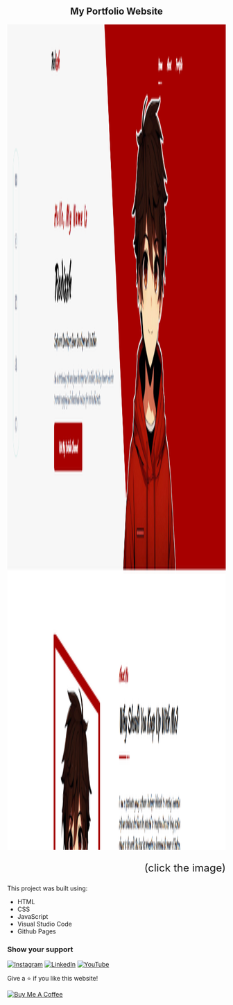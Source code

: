 <h2 align="center">
  My Portfolio Website <br/>
</h2>
 
<a href="https://redissh.github.io" target="_blank"><img src="demoimg1.png" height= "1900px" width= "904px" ></a> 

<p style="font-size: 24px; text-align: right;">(click the image)</p>

This project was built using:

- HTML
- CSS
- JavaScript
- Visual Studio Code
- Github Pages

### Show your support

[![Instagram](https://img.shields.io/badge/Instagram-%23E4405F.svg?logo=Instagram&logoColor=white)](https://instagram.com/armsulaj) [![LinkedIn](https://img.shields.io/badge/LinkedIn-%230077B5.svg?logo=linkedin&logoColor=white)](https://www.linkedin.com/in/armendsulaj/) [![YouTube](https://img.shields.io/badge/YouTube-%23FF0000.svg?logo=YouTube&logoColor=white)](https://youtube.com/@Redissh) 

Give a ⭐ if you like this website!

<a href="https://www.buymeacoffee.com/soumyajit4419" target="_blank"><img src="https://cdn.buymeacoffee.com/buttons/v2/default-violet.png" alt="Buy Me A Coffee" height= "60px" width= "217px" ></a>
